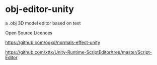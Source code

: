 # obj-editor-unity
a .obj 3D model editor based on text


Open Source Licences  

https://github.com/ogxd/normals-effect-unity

https://github.com/xttx/Unity-Runtime-ScriptEditor/tree/master/Script-Editor
